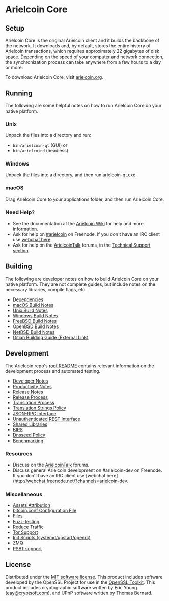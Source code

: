 Arielcoin Core
=============

Setup
---------------------
Arielcoin Core is the original Arielcoin client and it builds the backbone of the network. It downloads and, by default, stores the entire history of Arielcoin transactions, which requires approximately 22 gigabytes of disk space. Depending on the speed of your computer and network connection, the synchronization process can take anywhere from a few hours to a day or more.

To download Arielcoin Core, visit [arielcoin.org](https://arielcoin.org/).

Running
---------------------
The following are some helpful notes on how to run Arielcoin Core on your native platform.

### Unix

Unpack the files into a directory and run:

- `bin/arielcoin-qt` (GUI) or
- `bin/arielcoind` (headless)

### Windows

Unpack the files into a directory, and then run arielcoin-qt.exe.

### macOS

Drag Arielcoin Core to your applications folder, and then run Arielcoin Core.

### Need Help?

* See the documentation at the [Arielcoin Wiki](https://arielcoin.info/)
for help and more information.
* Ask for help on [#arielcoin](http://webchat.freenode.net?channels=arielcoin) on Freenode. If you don't have an IRC client use [webchat here](http://webchat.freenode.net?channels=arielcoin).
* Ask for help on the [ArielcoinTalk](https://arielcointalk.io/) forums, in the [Technical Support section](https://arielcointalk.io/c/technical-support).

Building
---------------------
The following are developer notes on how to build Arielcoin Core on your native platform. They are not complete guides, but include notes on the necessary libraries, compile flags, etc.

- [Dependencies](dependencies.md)
- [macOS Build Notes](build-osx.md)
- [Unix Build Notes](build-unix.md)
- [Windows Build Notes](build-windows.md)
- [FreeBSD Build Notes](build-freebsd.md)
- [OpenBSD Build Notes](build-openbsd.md)
- [NetBSD Build Notes](build-netbsd.md)
- [Gitian Building Guide (External Link)](https://github.com/bitcoin-core/docs/blob/master/gitian-building.md)

Development
---------------------
The Arielcoin repo's [root README](/README.md) contains relevant information on the development process and automated testing.

- [Developer Notes](developer-notes.md)
- [Productivity Notes](productivity.md)
- [Release Notes](release-notes.md)
- [Release Process](release-process.md)
- [Translation Process](translation_process.md)
- [Translation Strings Policy](translation_strings_policy.md)
- [JSON-RPC Interface](JSON-RPC-interface.md)
- [Unauthenticated REST Interface](REST-interface.md)
- [Shared Libraries](shared-libraries.md)
- [BIPS](bips.md)
- [Dnsseed Policy](dnsseed-policy.md)
- [Benchmarking](benchmarking.md)

### Resources
* Discuss on the [ArielcoinTalk](https://arielcointalk.io/) forums.
* Discuss general Arielcoin development on #arielcoin-dev on Freenode. If you don't have an IRC client use [webchat here](http://webchat.freenode.net/?channels=arielcoin-dev.

### Miscellaneous
- [Assets Attribution](assets-attribution.md)
- [bitcoin.conf Configuration File](bitcoin-conf.md)
- [Files](files.md)
- [Fuzz-testing](fuzzing.md)
- [Reduce Traffic](reduce-traffic.md)
- [Tor Support](tor.md)
- [Init Scripts (systemd/upstart/openrc)](init.md)
- [ZMQ](zmq.md)
- [PSBT support](psbt.md)

License
---------------------
Distributed under the [MIT software license](/COPYING).
This product includes software developed by the OpenSSL Project for use in the [OpenSSL Toolkit](https://www.openssl.org/). This product includes
cryptographic software written by Eric Young ([eay@cryptsoft.com](mailto:eay@cryptsoft.com)), and UPnP software written by Thomas Bernard.
